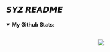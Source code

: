## 𝙎𝙔𝙕 𝙍𝙀𝘼𝘿𝙈𝙀
<details open>
 <summary><b>My Github Stats</b>: </summary>
<br>
<p align = "center">
  <img src = "https://github-readme-stats.vercel.app/api?username=7od&show_icons=true&theme=midnight-purple">
  <img src = "https://github-readme-stats.vercel.app/api/top-langs/?username=7od&layout=compact&theme=midnight-purple>
</p>
</details>

```
███████╗██╗   ██╗███████╗
██╔════╝╚██╗ ██╔╝╚══███╔╝
███████╗ ╚████╔╝   ███╔╝ 
╚════██║  ╚██╔╝   ███╔╝  
███████║   ██║   ███████╗
╚══════╝   ╚═╝   ╚══════╝
```

